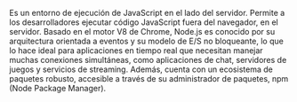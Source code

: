 Es un entorno de ejecución de JavaScript en el lado del servidor. Permite a los desarrolladores ejecutar código JavaScript fuera del navegador, en el servidor. Basado en el motor V8 de Chrome, Node.js es conocido por su arquitectura orientada a eventos y su modelo de E/S no bloqueante, lo que lo hace ideal para aplicaciones en tiempo real que necesitan manejar muchas conexiones simultáneas, como aplicaciones de chat, servidores de juegos y servicios de streaming. Además, cuenta con un ecosistema de paquetes robusto, accesible a través de su administrador de paquetes, npm (Node Package Manager).